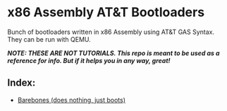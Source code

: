 # x86 Assembly AT&T Bootloaders
Bunch of bootloaders written in x86 Assembly using AT&amp;T GAS Syntax. They can be run with QEMU.

___NOTE: THESE ARE NOT TUTORIALS. This repo is meant to be used as a reference for info. But if it helps you in any way, great!___

## Index: ##
* [Barebones (does nothing, just boots)](https://github.com/Demkeys/x86-Assembly-ATT-Bootloaders/blob/master/BarebonesBoot)

